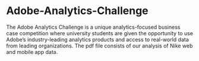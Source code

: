 # Adobe-Analytics-Challenge
The Adobe Analytics Challenge is a unique analytics-focused business case competition where university students are given the opportunity to use Adobe’s industry-leading analytics products and access to real-world data from leading organizations.
The pdf file consists of our analysis of Nike web and mobile app data.
